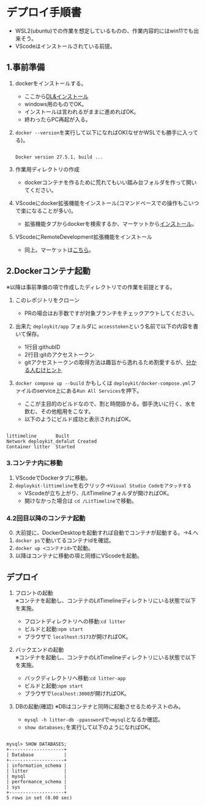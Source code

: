 
# デプロイ手順書
-   WSL2(ubuntu)での作業を想定しているものの、作業内容的にはwin11でも出来そう。
-   VScodeはインストールされている前提。

## 1.事前準備

1. dockerをインストールする。
   - ここから[DL&インストール](https://docs.docker.com/desktop/setup/install/windows-install/ )
   - windows用のものでOK。
   -  インストールは言われるがままに進めればOK。
   - 終わったらPC再起が入る。
2. ``docker --version``を実行して以下になればOK(なぜかWSLでも勝手に入ってる)。


   ```

   Docker version 27.5.1, build ...

   ```

3. 作業用ディレクトリの作成
    - dockerコンテナを作るために荒れてもいい踏み台フォルダを作って開いてください。

4. VScodeにdocker拡張機能をインストール(コマンドベースでの操作もこいつで楽になることが多い)。
    - 拡張機能タブからdockerを検索するか、マーケットから[インストール](https://marketplace.visualstudio.com/items?itemName=ms-azuretools.vscode-docker )。

5. VScodeにRemoteDevelopment拡張機能をインストール
    - 同上。マーケットは[こちら](https://marketplace.visualstudio.com/items?itemName=ms-vscode-remote.vscode-remote-extensionpack )。


## 2.Dockerコンテナ起動

※以降は事前準備の項で作成したディレクトリでの作業を前提とする。

1. このレポジトリをクローン
    -   PRの場合はお手数ですが対象ブランチをチェックアウトしてください。

2. 出来た ``deploykit/app`` フォルダに ``accesstoken``という名前で以下の内容を書いて保存。
   - 1行目:githubID
   - 2行目:gitのアクセストークン
   - gitアクセストークンの取得方法は趣旨から逸れるため割愛するが、[分かる人むけヒント](https://github.com/settings/tokens )
3. ``docker compose up --build`` かもしくは ``deploykit/docker-compose.yml``ファイルのservice上にある``Run All Services``を押下。
    
   - ここが主目的のビルドなので、割と時間掛かる。御手洗いに行く、水を飲む、その他粗用をこなす。
   - 以下のようにビルド成功と表示されればOK。

```

littimeline       Built
Network deploykit_defalut Created 
Container litter  Started

```

### 3.コンテナ内に移動

1. VScodeでDockerタブに移動。
2. ``deploykit-littimeline``を右クリック→``Visual Studio Codeをアタッチする``
    - VScodeが立ち上がり、/LitTimelineフォルダが開ければOK。
    - 開けなかった場合は ``cd /LitTimeline``で移動。

### 4.2回目以降のコンテナ起動

0.   大前提に、DockerDesktopを起動すれば自動でコンテナが起動する。→4.へ
1.   ``docker ps``で動いてるコンテナidを確認。
2.   ``docker up <コンテナid>``で起動。
3.   以降はコンテナに移動の項と同様にVScodeを起動。

## デプロイ

1.  フロントの起動  
    ※コンテナを起動し、コンテナのLitTimelineディレクトリにいる状態で以下を実施。
    -   フロントディレクトリへの移動:``cd litter``
    -   ビルドと起動:``npm start``
    -   ブラウザで ``localhost:5173``が開ければOK。

2.  バックエンドの起動  
    ※コンテナを起動し、コンテナのLitTimelineディレクトリにいる状態で以下を実施。
    -   バックディレクトリへ移動:``cd litter-app``
    -   ビルドと起動:``npm start``
    -   ブラウザで``localhost:3000``が開ければOK。

3.  DBの起動(確認)
    ※DBはコンテナと同時に起動させるためテストのみ。
    -   ``mysql -h litter-db -ppassword``で``>mysql``となるか確認。
    -   ``show databases;``を実行して以下のようになればOK。

```

mysql> SHOW DATABASES;
+--------------------+
| Database           |
+--------------------+
| information_schema |
| litter             |
| mysql              |
| performance_schema |
| sys                |
+--------------------+
5 rows in set (0.00 sec)

```


